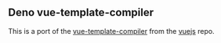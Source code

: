## Deno vue-template-compiler

This is a port of the [vue-template-compiler](https://github.com/vuejs/vue/tree/dev/packages/vue-template-compiler) from the [vuejs](https://github.com/vuejs/vue)    repo.


